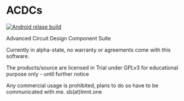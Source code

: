 # ACDCs

[![Android relase build](https://github.com/OpenSemi-de/ACDCs/actions/workflows/dotnet.yml/badge.svg)](https://github.com/OpenSemi-de/ACDCs/actions/workflows/dotnet.yml)

Advanced Circuit Design Component Suite

Currently in alpha-state, no warranty or agreements come with this software.

The products/source are licensed in Trial under GPLv3 for educational purpose only - until further notice

Any commercial usage is prohibited, plans to do so have to be communicated with me. sb(at)lmnt.one

